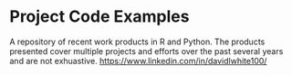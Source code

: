 # Project Code Examples
A repository of recent work products in R and Python. The products presented cover multiple projects and efforts over the past several years and are not exhuastive. https://www.linkedin.com/in/davidlwhite100/
